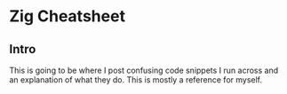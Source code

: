 # Zig Cheatsheet

## Intro
This is going to be where I post confusing code snippets I run across and an explanation of what they do. This is mostly a reference for myself.